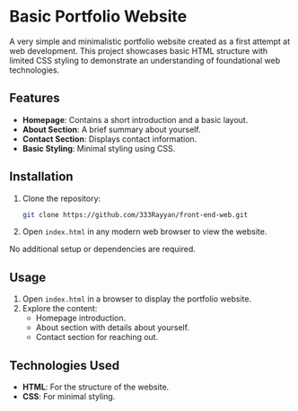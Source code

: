# Basic Portfolio Website

A very simple and minimalistic portfolio website created as a first attempt at web development. This project showcases basic HTML structure with limited CSS styling to demonstrate an understanding of foundational web technologies.

## Features

- **Homepage**: Contains a short introduction and a basic layout.
- **About Section**: A brief summary about yourself.
- **Contact Section**: Displays contact information.
- **Basic Styling**: Minimal styling using CSS.

## Installation

1. Clone the repository:
   ```bash
   git clone https://github.com/333Rayyan/front-end-web.git
   ```
2. Open `index.html` in any modern web browser to view the website.

No additional setup or dependencies are required.

## Usage

1. Open `index.html` in a browser to display the portfolio website.
2. Explore the content:
   - Homepage introduction.
   - About section with details about yourself.
   - Contact section for reaching out.

## Technologies Used

- **HTML**: For the structure of the website.
- **CSS**: For minimal styling.


